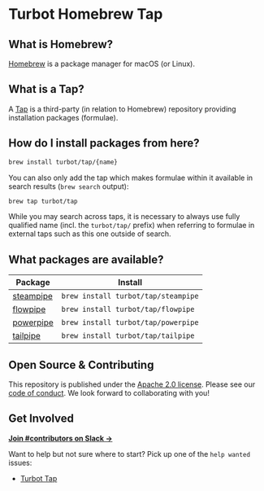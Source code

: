 # Turbot Homebrew Tap

## What is Homebrew?

[Homebrew](https://brew.sh) is a package manager for macOS (or Linux).

## What is a Tap?

A [Tap](https://docs.brew.sh/Taps) is a third-party (in relation to Homebrew) repository providing installation packages (formulae).

## How do I install packages from here?

```sh
brew install turbot/tap/{name}
```

You can also only add the tap which makes formulae within it
available in search results (`brew search` output):

```sh
brew tap turbot/tap
```

While you may search across taps, it is necessary to always use fully qualified name (incl. the `turbot/tap/` prefix) when referring to formulae in external taps such as this one outside of search.

## What packages are available?

Package | Install
|-|-
| [steampipe](https://steampipe.io/) | `brew install turbot/tap/steampipe`
| [flowpipe](https://flowpipe.io/) | `brew install turbot/tap/flowpipe`
| [powerpipe](https://powerpipe.io) | `brew install turbot/tap/powerpipe`
| [tailpipe](https://tailpipe.io) | `brew install turbot/tap/tailpipe`

## Open Source & Contributing

This repository is published under the [Apache 2.0 license](https://www.apache.org/licenses/LICENSE-2.0). Please see our [code of conduct](https://github.com/turbot/.github/blob/main/CODE_OF_CONDUCT.md). We look forward to collaborating with you!

## Get Involved

**[Join #contributors on Slack →](https://turbot.com/community/join)**

Want to help but not sure where to start? Pick up one of the `help wanted` issues:

- [Turbot Tap](https://github.com/turbot/homebrew-tap/labels/help%20wanted)

